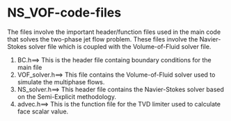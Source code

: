 # NS_VOF-code-files
The files involve the important header/function files used in the main code that solves the two-phase jet flow problem. These files involve the Navier-Stokes solver file which is coupled with the Volume-of-Fluid solver file. 

1) BC.h==> This is the header file containg boundary conditions for the main file
2) VOF_solver.h==> This file contains the Volume-of-Fluid solver used to simulate the multiphase flows.
3) NS_solver.h==> This header file contains the Navier-Stokes solver based on the Semi-Explicit methodology.
4) advec.h==> This is the function file for the TVD limiter used to calculate face scalar value.
